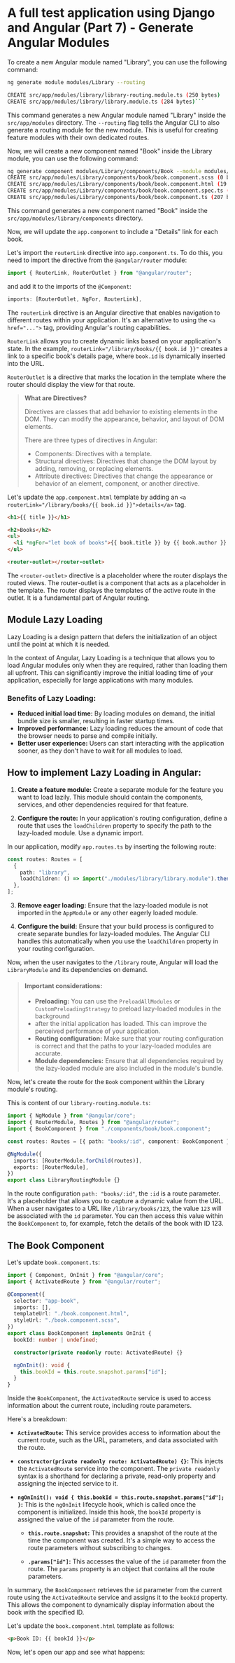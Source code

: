 # A full test application using Django and Angular (Part 7) - Generate Angular Modules

To create a new Angular module named "Library", you can use the following command:

````bash
ng generate module modules/Library --routing

CREATE src/app/modules/library/library-routing.module.ts (250 bytes)
CREATE src/app/modules/library/library.module.ts (284 bytes)```
````

This command generates a new Angular module named "Library" inside the `src/app/modules` directory. The `--routing` flag tells the Angular CLI to also generate a routing module for the new module. This is useful for creating feature modules with their own dedicated routes.

Now, we will create a new component named "Book" inside the Library module, you can use the following command:

```bash
ng generate component modules/Library/components/Book --module modules/Library
CREATE src/app/modules/Library/components/book/book.component.scss (0 bytes)
CREATE src/app/modules/Library/components/book/book.component.html (19 bytes)
CREATE src/app/modules/Library/components/book/book.component.spec.ts (578 bytes)
CREATE src/app/modules/Library/components/book/book.component.ts (207 bytes)
```

This command generates a new component named "Book" inside the `src/app/modules/library/components` directory.

Now, we will update the `app.component` to include a "Details" link for each book.

Let's import the `routerLink` directive into `app.component.ts`. To do this, you need to import the directive from the `@angular/router` module:

```typescript
import { RouterLink, RouterOutlet } from "@angular/router";
```

and add it to the imports of the `@Component`:

```typescript
imports: [RouterOutlet, NgFor, RouterLink],
```

The `routerLink` directive is an Angular directive that enables navigation to different routes within your application. It's an alternative to using the `<a href="...">` tag, providing Angular's routing capabilities.

`RouterLink` allows you to create dynamic links based on your application's state. In the example, `routerLink="/library/books/{{ book.id }}"` creates a link to a specific book's details page, where `book.id` is dynamically inserted into the URL.

`RouterOutlet` is a directive that marks the location in the template where the router should display the view for that route.

> **What are Directives?**
>
> Directives are classes that add behavior to existing elements in the DOM.
> They can modify the appearance, behavior, and layout of DOM elements.
>
> There are three types of directives in Angular:
>
> - Components: Directives with a template.
> - Structural directives: Directives that change the DOM layout by adding, removing, or replacing elements.
> - Attribute directives: Directives that change the appearance or behavior of an element, component, or another directive.

Let's update the `app.component.html` template by adding an `<a routerLink="/library/books/{{ book.id }}">details</a>` tag.

```html
<h1>{{ title }}</h1>

<h2>Books</h2>
<ul>
  <li *ngFor="let book of books">{{ book.title }} by {{ book.author }} (<a routerLink="/library/books/{{ book.id }}">details</a>)</li>
</ul>

<router-outlet></router-outlet>
```

The `<router-outlet>` directive is a placeholder where the router displays the routed views. The router-outlet is a component that acts as a placeholder in the template. The router displays the templates of the active route in the outlet. It is a fundamental part of Angular routing.

## Module Lazy Loading

Lazy Loading is a design pattern that defers the initialization of an object until the point at which it is needed.

In the context of Angular, Lazy Loading is a technique that allows you to load Angular modules only when they are required, rather than loading them all upfront. This can significantly improve the initial loading time of your application, especially for large applications with many modules.

### Benefits of Lazy Loading:

- **Reduced initial load time:** By loading modules on demand, the initial bundle size is smaller, resulting in faster startup times.
- **Improved performance:** Lazy loading reduces the amount of code that the browser needs to parse and compile initially.
- **Better user experience:** Users can start interacting with the application sooner, as they don't have to wait for all modules to load.

## How to implement Lazy Loading in Angular:

1.  **Create a feature module:** Create a separate module for the feature you want to load lazily. This module should contain the components, services, and other dependencies required for that feature.

2.  **Configure the route:** In your application's routing configuration, define a route that uses the `loadChildren` property to specify the path to the lazy-loaded module. Use a dynamic import.

In our application, modify `app.routes.ts` by inserting the following route:

```typescript
const routes: Routes = [
  {
    path: "library",
    loadChildren: () => import("./modules/library/library.module").then((m) => m.LibraryModule),
  },
];
```

3.  **Remove eager loading:** Ensure that the lazy-loaded module is not imported in the `AppModule` or any other eagerly loaded module.

4.  **Configure the build:** Ensure that your build process is configured to create separate bundles for lazy-loaded modules. The Angular CLI handles this automatically when you use the `loadChildren` property in your routing configuration.

Now, when the user navigates to the `/library` route, Angular will load the `LibraryModule` and its dependencies on demand.

> #### Important considerations:
>
> - **Preloading:** You can use the `PreloadAllModules` or `CustomPreloadingStrategy` to preload lazy-loaded modules in the background
> - after the initial application has loaded. This can improve the perceived performance of your application.
> - **Routing configuration:** Make sure that your routing configuration is correct and that the paths to your lazy-loaded modules are accurate.
> - **Module dependencies:** Ensure that all dependencies required by the lazy-loaded module are also included in the module's bundle.

Now, let's create the route for the `Book` component within the Library module's routing.

This is content of our `library-routing.module.ts`:

```typescript
import { NgModule } from "@angular/core";
import { RouterModule, Routes } from "@angular/router";
import { BookComponent } from "./components/book/book.component";

const routes: Routes = [{ path: "books/:id", component: BookComponent }];

@NgModule({
  imports: [RouterModule.forChild(routes)],
  exports: [RouterModule],
})
export class LibraryRoutingModule {}
```

In the route configuration `path: "books/:id"`, the `:id` is a route parameter. It's a placeholder that allows you to capture a dynamic value from the URL. When a user navigates to a URL like `/library/books/123`, the value `123` will be associated with the `id` parameter. You can then access this value within the `BookComponent` to, for example, fetch the details of the book with ID 123.

## The Book Component

Let's update `book.component.ts`:

```typescript
import { Component, OnInit } from "@angular/core";
import { ActivatedRoute } from "@angular/router";

@Component({
  selector: "app-book",
  imports: [],
  templateUrl: "./book.component.html",
  styleUrl: "./book.component.scss",
})
export class BookComponent implements OnInit {
  bookId: number | undefined;

  constructor(private readonly route: ActivatedRoute) {}

  ngOnInit(): void {
    this.bookId = this.route.snapshot.params["id"];
  }
}
```

Inside the `BookComponent`, the `ActivatedRoute` service is used to access information about the current route, including route parameters.

Here's a breakdown:

- **`ActivatedRoute`:** This service provides access to information about the current route, such as the URL, parameters, and data associated with the route.

- **`constructor(private readonly route: ActivatedRoute) {}`:** This injects the `ActivatedRoute` service into the component. The `private readonly` syntax is a shorthand for declaring a private, read-only property and assigning the injected service to it.

- **`ngOnInit(): void { this.bookId = this.route.snapshot.params["id"]; }`:** This is the `ngOnInit` lifecycle hook, which is called once the component is initialized. Inside this hook, the `bookId` property is assigned the value of the `id` parameter from the route.

  - **`this.route.snapshot`:** This provides a snapshot of the route at the time the component was created. It's a simple way to access the route parameters without subscribing to changes.

  - **`.params["id"]`:** This accesses the value of the `id` parameter from the route. The `params` property is an object that contains all the route parameters.

In summary, the `BookComponent` retrieves the `id` parameter from the current route using the `ActivatedRoute` service and assigns it to the `bookId` property. This allows the component to dynamically display information about the book with the specified ID.

Let's update the `book.component.html` template as follows:

```html
<p>Book ID: {{ bookId }}</p>
```

Now, let's open our app and see what happens:
